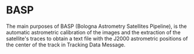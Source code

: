 # BASP
The main purposes of BASP (Bologna Astrometry Satellites Pipeline), is the automatic astrometric calibration of the images and the extraction of the satellite's traces to obtain a text file with the J2000 astrometric positions of the center of the track in Tracking Data Message.
